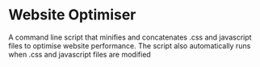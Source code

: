 # Website Optimiser
A command line script that minifies and concatenates .css and javascript files to optimise website performance. The script also automatically runs when .css and javascript files are modified
